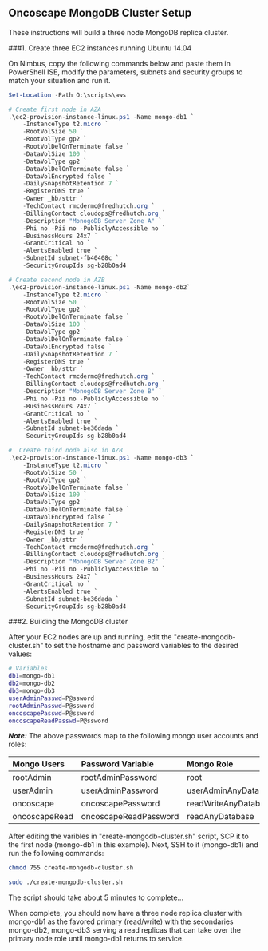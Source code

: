 ## Oncoscape MongoDB Cluster Setup

These instructions will build a three node MongoDB replica cluster. 

###1. Create three EC2 instances running Ubuntu 14.04

On Nimbus, copy the following commands below and paste them in PowerShell ISE, modify the parameters, subnets and security groups to match your situation and run it. 
 
```powershell
Set-Location -Path O:\scripts\aws

# Create first node in AZA
.\ec2-provision-instance-linux.ps1 -Name mongo-db1 `
    -InstanceType t2.micro `
    -RootVolSize 50 `
    -RootVolType gp2 `
    -RootVolDelOnTerminate false `
    -DataVolSize 100 `
    -DataVolType gp2 `
    -DataVolDelOnTerminate false `
    -DataVolEncrypted false `
    -DailySnapshotRetention 7 `
    -RegisterDNS true `
    -Owner _hb/sttr `
    -TechContact rmcdermo@fredhutch.org `
    -BillingContact cloudops@fredhutch.org `
    -Description "MonogoDB Server Zone A" `
    -Phi no -Pii no -PubliclyAccessible no `
    -BusinessHours 24x7 `
    -GrantCritical no `
    -AlertsEnabled true `
    -SubnetId subnet-fb40408c `
    -SecurityGroupIds sg-b28b0ad4

# Create second node in AZB
.\ec2-provision-instance-linux.ps1 -Name mongo-db2`
    -InstanceType t2.micro `
    -RootVolSize 50 `
    -RootVolType gp2 `
    -RootVolDelOnTerminate false `
    -DataVolSize 100 `
    -DataVolType gp2 `
    -DataVolDelOnTerminate false `
    -DataVolEncrypted false `
    -DailySnapshotRetention 7 `
    -RegisterDNS true `
    -Owner _hb/sttr `
    -TechContact rmcdermo@fredhutch.org `
    -BillingContact cloudops@fredhutch.org `
    -Description "MonogoDB Server Zone B" `
    -Phi no -Pii no -PubliclyAccessible no `
    -BusinessHours 24x7 `
    -GrantCritical no `
    -AlertsEnabled true `
    -SubnetId subnet-be36dada `
    -SecurityGroupIds sg-b28b0ad4

#  Create third node also in AZB
.\ec2-provision-instance-linux.ps1 -Name mongo-db3 `
    -InstanceType t2.micro `
    -RootVolSize 50 `
    -RootVolType gp2 `
    -RootVolDelOnTerminate false `
    -DataVolSize 100 `
    -DataVolType gp2 `
    -DataVolDelOnTerminate false `
    -DataVolEncrypted false `
    -DailySnapshotRetention 7 `
    -RegisterDNS true `
    -Owner _hb/sttr `
    -TechContact rmcdermo@fredhutch.org `
    -BillingContact cloudops@fredhutch.org `
    -Description "MonogoDB Server Zone B2" `
    -Phi no -Pii no -PubliclyAccessible no `
    -BusinessHours 24x7 `
    -GrantCritical no `
    -AlertsEnabled true `
    -SubnetId subnet-be36dada `
    -SecurityGroupIds sg-b28b0ad4
```

###2. Building the MongoDB cluster

After your EC2 nodes are up and running, edit the "create-mongodb-cluster.sh" to set the hostname and password variables to the desired values:

```bash
# Variables 
db1=mongo-db1
db2=mongo-db2
db3=mongo-db3
userAdminPasswd=P@ssword
rootAdminPasswd=P@ssword
oncoscapePasswd=P@ssword
oncoscapeReadPasswd=P@ssword
```

***Note:*** The above passwords map to the following mongo user accounts and roles: 

| Mongo Users   | Password Variable     | Mongo Role           |
|:--------      |:--------              |:--------             |
| rootAdmin     | rootAdminPassword     | root                 |
| userAdmin     | userAdminPassword     | userAdminAnyDatabase | 
| oncoscape     | oncoscapePassword     | readWriteAnyDatabase |
| oncoscapeRead | oncoscapeReadPassword | readAnyDatabase      |


After editing the varibles in "create-mongodb-cluster.sh" script, SCP it to the first node (mongo-db1 in this example). Next, SSH to it (mongo-db1) and run the following commands:

```bash
chmod 755 create-mongodb-cluster.sh

sudo ./create-mongodb-cluster.sh
```

The script should take about 5 minutes to complete... 

When complete, you should now have a three node replica cluster with mongo-db1 as the favored primary (read/write) with the secondaries mongo-db2, mongo-db3 serving a read replicas that can take over the primary node role until mongo-db1 returns to service.

  
